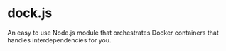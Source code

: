 dock.js
=======

An easy to use Node.js module that orchestrates Docker containers that handles interdependencies for you.
